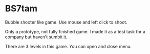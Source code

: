 # BS7tam
Bubble shooter like game.
Use mouse and left click to shoot.

Only a prototype, not fully finished game.
I made it as a test task for a company but haven't sumbit it.

There are 3 levels in this game. You can open and close menu. 
